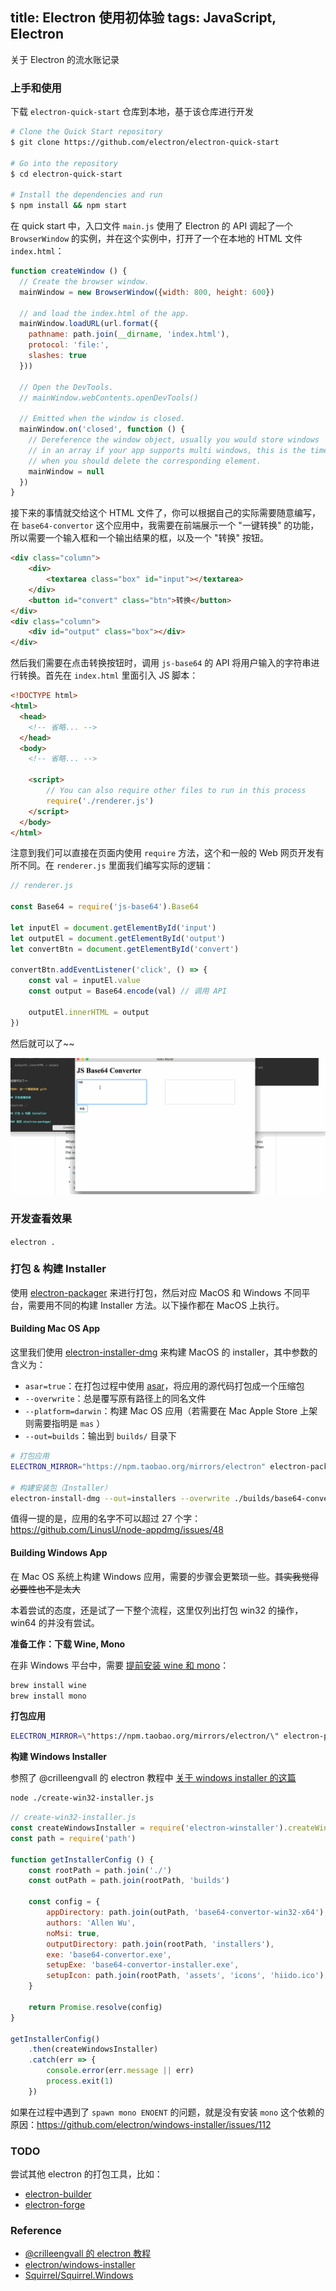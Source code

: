 title: Electron 使用初体验
tags: JavaScript, Electron
---
关于 Electron 的流水账记录
<!--more-->

### 上手和使用

下载 `electron-quick-start` 仓库到本地，基于该仓库进行开发

```sh
# Clone the Quick Start repository
$ git clone https://github.com/electron/electron-quick-start

# Go into the repository
$ cd electron-quick-start

# Install the dependencies and run
$ npm install && npm start
```

在 quick start 中，入口文件 `main.js` 使用了 Electron 的 API 调起了一个 `BrowserWindow` 的实例，并在这个实例中，打开了一个在本地的 HTML 文件 `index.html`：

```js
function createWindow () {
  // Create the browser window.
  mainWindow = new BrowserWindow({width: 800, height: 600})

  // and load the index.html of the app.
  mainWindow.loadURL(url.format({
    pathname: path.join(__dirname, 'index.html'),
    protocol: 'file:',
    slashes: true
  }))

  // Open the DevTools.
  // mainWindow.webContents.openDevTools()

  // Emitted when the window is closed.
  mainWindow.on('closed', function () {
    // Dereference the window object, usually you would store windows
    // in an array if your app supports multi windows, this is the time
    // when you should delete the corresponding element.
    mainWindow = null
  })
}
```

接下来的事情就交给这个 HTML 文件了，你可以根据自己的实际需要随意编写，在 `base64-convertor` 这个应用中，我需要在前端展示一个 "一键转换" 的功能，所以需要一个输入框和一个输出结果的框，以及一个 "转换" 按钮。

```html
<div class="column">
    <div>
        <textarea class="box" id="input"></textarea>
    </div>
    <button id="convert" class="btn">转换</button>
</div>
<div class="column">
    <div id="output" class="box"></div>
</div>
```

然后我们需要在点击转换按钮时，调用 `js-base64` 的 API 将用户输入的字符串进行转换。首先在 `index.html` 里面引入 JS 脚本：

```html
<!DOCTYPE html>
<html>
  <head>
    <!-- 省略... -->
  </head>
  <body>
    <!-- 省略... -->
    
    <script>
        // You can also require other files to run in this process
        require('./renderer.js')
    </script>
  </body>
</html>
```

注意到我们可以直接在页面内使用 `require` 方法，这个和一般的 Web 网页开发有所不同。在 `renderer.js` 里面我们编写实际的逻辑：

```js
// renderer.js

const Base64 = require('js-base64').Base64

let inputEl = document.getElementById('input')
let outputEl = document.getElementById('output')
let convertBtn = document.getElementById('convert')

convertBtn.addEventListener('click', () => {
    const val = inputEl.value
    const output = Base64.encode(val) // 调用 API

    outputEl.innerHTML = output
})
```

然后就可以了~~

![](./electron-demo.gif)

### 开发查看效果

`electron .`

### 打包 & 构建 Installer

使用 [electron-packager](https://github.com/electron-userland/electron-packager) 来进行打包，然后对应 MacOS 和 Windows 不同平台，需要用不同的构建 Installer 方法。以下操作都在 MacOS 上执行。


#### Building Mac OS App

这里我们使用 [electron-installer-dmg](https://github.com/mongodb-js/electron-installer-dmg) 来构建 MacOS 的 installer，其中参数的含义为：

* `asar=true`：在打包过程中使用 [asar](https://github.com/electron/asar)，将应用的源代码打包成一个压缩包
* `--overwrite`：总是覆写原有路径上的同名文件
* `--platform=darwin`：构建 Mac OS 应用（若需要在 Mac Apple Store 上架则需要指明是 `mas` ）
* `--out=builds`：输出到 `builds/` 目录下

```sh
# 打包应用
ELECTRON_MIRROR="https://npm.taobao.org/mirrors/electron" electron-packager . --overwrite --asar=true base64-convertor --platform=darwin --out=builds

# 构建安装包（Installer）
electron-install-dmg --out=installers --overwrite ./builds/base64-convertor-darwin
```

值得一提的是，应用的名字不可以超过 27 个字：https://github.com/LinusU/node-appdmg/issues/48

#### Building Windows App

在 Mac OS 系统上构建 Windows 应用，需要的步骤会更繁琐一些。~~其实我觉得必要性也不是太大~~

本着尝试的态度，还是试了一下整个流程，这里仅列出打包 win32 的操作，win64 的并没有尝试。

**准备工作：下载 Wine, Mono**

在非 Windows 平台中，需要 [提前安装 wine 和 mono](https://github.com/electron/windows-installer/issues/112#issuecomment-229922112)：

```sh
brew install wine
brew install mono
```

**打包应用**

```sh
ELECTRON_MIRROR=\"https://npm.taobao.org/mirrors/electron/\" electron-packager . --overwrite --asar=true base64-convertor --platform=win32 --out=builds
```

**构建 Windows Installer**

参照了 @crilleengvall 的 electron 教程中 [关于 windows installer 的这篇](https://www.christianengvall.se/electron-windows-installer/)

```sh
node ./create-win32-installer.js
```

```js
// create-win32-installer.js
const createWindowsInstaller = require('electron-winstaller').createWindowsInstaller
const path = require('path')

function getInstallerConfig () {
    const rootPath = path.join('./')
    const outPath = path.join(rootPath, 'builds')
    
    const config = { 
        appDirectory: path.join(outPath, 'base64-convertor-win32-x64'),
        authors: 'Allen Wu',
        noMsi: true,
        outputDirectory: path.join(rootPath, 'installers'),
        exe: 'base64-convertor.exe',
        setupExe: 'base64-convertor-installer.exe',
        setupIcon: path.join(rootPath, 'assets', 'icons', 'hiido.ico')
    }

    return Promise.resolve(config)
}

getInstallerConfig()
    .then(createWindowsInstaller)
    .catch(err => {
        console.error(err.message || err)
        process.exit(1)
    })
```

如果在过程中遇到了 `spawn mono ENOENT` 的问题，就是没有安装 `mono` 这个依赖的原因：https://github.com/electron/windows-installer/issues/112

### TODO

尝试其他 electron 的打包工具，比如：

* [electron-builder](https://github.com/electron-userland/electron-builder)
* [electron-forge](https://github.com/electron-userland/electron-forge)

### Reference

* [@crilleengvall 的 electron 教程](https://www.christianengvall.se/electron-packager-tutorial/)
* [electron/windows-installer](https://github.com/electron/windows-installer)
* [Squirrel/Squirrel.Windows](https://github.com/Squirrel/Squirrel.Windows)